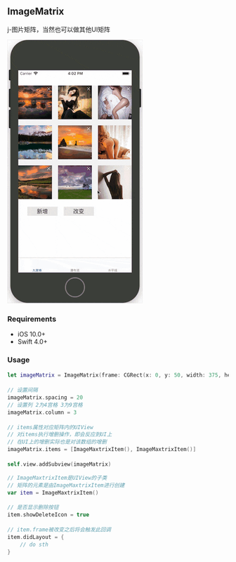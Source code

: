 ImageMatrix
---
j-图片矩阵，当然也可以做其他UI矩阵  
  

![](imageMatrix.gif)

  

### Requirements
* iOS 10.0+
* Swift 4.0+

### Usage
```swift
let imageMatrix = ImageMatrix(frame: CGRect(x: 0, y: 50, width: 375, height: 375))

// 设置间隔
imageMatrix.spacing = 20
// 设置列 2为4宫格 3为9宫格
imageMatrix.column = 3

// items属性对应矩阵内的UIView
// 对items执行增删操作，即会反应到UI上
// 在UI上的增删实际也是对该数组的增删
imageMatrix.items = [ImageMaxtrixItem(), ImageMaxtrixItem()]

self.view.addSubview(imageMatrix)
```

```swift
// ImageMaxtrixItem是UIView的子类
// 矩阵的元素是由ImageMaxtrixItem进行创建
var item = ImageMaxtrixItem()

// 是否显示删除按钮
item.showDeleteIcon = true

// item.frame被改变之后将会触发此回调
item.didLayout = {
	// do sth
}
```